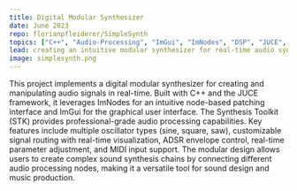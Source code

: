 ```yaml
---
title: Digital Modular Synthesizer
date: June 2023
repo: florianpfleiderer/SimpleSynth
topics: ["C++", "Audio-Processing", "ImGui", "ImNodes", "DSP", "JUCE", "STK"]
lead: creating an intuitive modular synthesizer for real-time audio synthesis
image: simplesynth.png
---
```


This project implements a digital modular synthesizer for creating and
manipulating audio signals in real-time. Built with C++ and the JUCE framework,
it leverages ImNodes for an intuitive node-based patching interface and ImGui
for the graphical user interface. The Synthesis Toolkit (STK) provides
professional-grade audio processing capabilities. Key features include multiple
oscillator types (sine, square, saw), customizable signal routing with real-time
visualization, ADSR envelope control, real-time parameter adjustment, and MIDI
input support. The modular design allows users to create complex sound synthesis
chains by connecting different audio processing nodes, making it a versatile
tool for sound design and music production.
